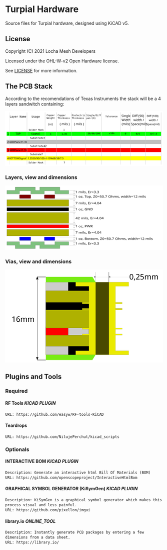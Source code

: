 # Turpial Hardware

Source files for Turpial hardware, designed using KiCAD v5.

## License

Copyright (C) 2021 Locha Mesh Developers

Licensed under the OHL-W-v2 Open Hardware license.

See [LICENSE](./LICENSE) for more information.

## The PCB Stack

According to the recomendations of Texas Instruments the stack will be a 4 layers sandwitch containing:

![table-stack](assets/images/table_stack.svg)

### Layers, view and dimensions
![section-stack](assets/images/section_stack.svg)

### Vias, view and dimensions

![section-vias](assets/images/via_section_stack.svg)

## Plugins and Tools

### Required

#### RF Tools _KICAD PLUGIN_
    URL: https://github.com/easyw/RF-tools-KiCAD

####  Teardrops
    URL: https://github.com/NilujePerchut/kicad_scripts

### Optionals

#### INTERACTIVE BOM _KICAD PLUGIN_
    Description: Generate an interactive html Bill Of Materials (BOM)
    URL: https://github.com/openscopeproject/InteractiveHtmlBom
    
#### GRAPHICAL SYMBOL GENERATOR (KiSymGen) _KICAD PLUGIN_
    Description: KiSymGen is a graphical symbol generator which makes this process visual and less painful.
    URL: https://github.com/pixellon/imgui
    
#### library.io _ONLINE_TOOL_
    Description: Instantly generate PCB packages by entering a few dimensions from a data sheet.
    URL: https://library.io/
  



